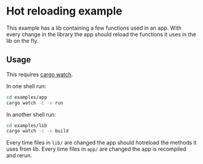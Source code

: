 # Hot reloading example

This example has a lib containing a few functions used in an app. With every change in the
library the app should reload the functions it uses in the lib on the fly.

## Usage

This requires [cargo watch](https://github.com/watchexec/cargo-watch).

In one shell run:
```sh
cd examples/app
cargo watch -c -x run
```

In another shell run:
```sh
cd examples/lib
cargo watch -c -x build
```

Every time files in `lib/` are changed the app should hotreload the methods it uses from lib.
Every time files in `app/` are changed the app is recompiled and rerun.